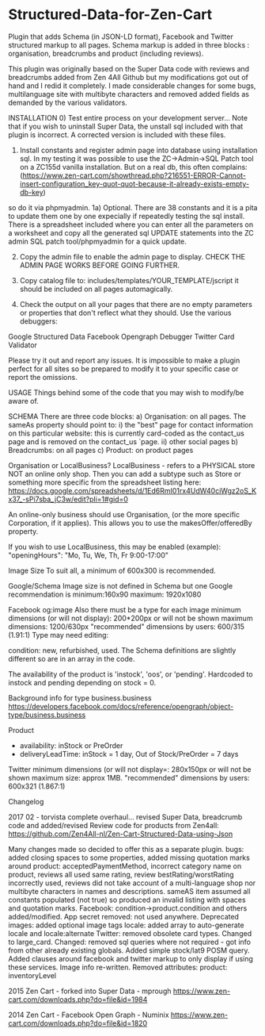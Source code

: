 # Structured-Data-for-Zen-Cart
Plugin that adds Schema (in JSON-LD format), Facebook and Twitter structured markup to all pages.
Schema markup is added in three blocks : organisation, breadcrumbs and product (including reviews).

This plugin was originally based on the Super Data code with reviews and breadcrumbs added from Zen 4All Github but my modifications got out of hand and I redid it completely.
I made considerable changes for some bugs, multilanguage site with multibyte characters and removed added fields as demanded by the various validators.

INSTALLATION
0) Test entire process on your development server...
Note that if you wish to uninstall Super Data, the unstall sql included with that plugin is incorrect. A corrected version is included with these files.

1) Install constants and register admin page into database using installation sql.
In my testing it was possible to use the ZC->Admin->SQL Patch tool on a ZC155d vanilla installation.
But on a real db, this often complains:  (https://www.zen-cart.com/showthread.php?216551-ERROR-Cannot-insert-configuration_key-quot-quot-because-it-already-exists-empty-db-key)

so do it via phpmyadmin.
1a) Optional. There are 38 constants and it is a pita to update them one by one expecially if repeatedly testing the sql install.
There is a spreadsheet included where you can enter all the parameters on a worksheet and copy all the generated sql UPDATE statements into the ZC admin SQL patch tool/phpmyadmin for a quick update.

2) Copy the admin file to enable the admin page to display.
CHECK THE ADMIN PAGE WORKS BEFORE GOING FURTHER.

3) Copy catalog file to:
includes/templates/YOUR_TEMPLATE/jscript
it should be included on all pages automagically.

4) Check the output on all your pages that there are no empty parameters or properties that don't reflect what they should.
Use the various debuggers:

Google Structured Data
Facebook Opengraph Debugger
Twitter Card Validator

Please try it out and report any issues.
It is impossible to make a plugin perfect for all sites so be prepared to modify it to your specific case or report the omissions.

USAGE
Things behind some of the code that you may wish to modify/be aware of.

SCHEMA
There are three code blocks:
a) Organisation: on all pages.
The sameAs property should point to: 
i) the "best" page for contact information on this particular website: this is currently card-coded as the contact_us page and is removed on the contact_us `page.
ii) other social pages
b) Breadcrumbs: on all pages
c) Product: on product pages

Organisation or LocalBusiness?
LocalBusiness - refers to a PHYSICAL store NOT an online only shop. Then you can add a subtype such as Store or something more specific from the spreadsheet listing here:
https://docs.google.com/spreadsheets/d/1Ed6RmI01rx4UdW40ciWgz2oS_Kx37_-sPi7sba_jC3w/edit?pli=1#gid=0

An online-only business should use Organisation, (or the more specific Corporation, if it applies). This allows you to use the makesOffer/offeredBy property.

If you wish to use LocalBusiness, this may be enabled (example):
  "openingHours": "Mo, Tu, We, Th, Fr 9:00-17:00"

Image Size
To suit all, a minimum of 600x300 is recommended.
 
Google/Schema
Image size is not defined in Schema but one Google recommendation is
minimum:160x90
maximum: 1920x1080

Facebook
og:image
Also there must be a type for each image
minimum dimensions (or will not display): 200*200px or will not be shown
maximum dimensions: 1200/630px
"recommended" dimensions by users: 600/315 (1.91:1)
Type may need editing:
<meta property="og:type" content="business.business" />

condition: new, refurbished, used. The Schema definitions are slightly different so are in an array in the code.

The availability of the product is 'instock', 'oos', or 'pending'. Hardcoded to instock and pending depending on stock = 0.

Background info for type business.business
https://developers.facebook.com/docs/reference/opengraph/object-type/business.business

Product 
- availability: inStock or PreOrder
- deliveryLeadTime: inStock = 1 day, Out of Stock/PreOrder = 7 days
				
Twitter
minimum dimensions (or will not display=: 280x150px or will not be shown 
maximum size: approx 1MB.
"recommended" dimensions by users: 600x321 (1.867:1)


Changelog

2017 02 - torvista
complete overhaul...
revised Super Data, breadcrumb code and added/revised Review code for products from Zen4all:
https://github.com/Zen4All-nl/Zen-Cart-Structured-Data-using-Json

Many changes made so decided to offer this as a separate plugin.
bugs: added closing spaces to some properties, added missing quotation marks around product: acceptedPaymentMethod, incorrect category name on product, reviews all used same rating,  review bestRating/worstRating incorrectly used, reviews did not take account of a multi-language shop nor multibyte characters in names and descriptions. sameAS item assumed all constants populated (not true) so produced an invalid listing with spaces and quotation marks.
Facebook:
condition->product.condition and others added/modified. App secret removed: not used anywhere.
        <meta property="og:email" content="<?php echo FACEBOOK_OPEN_GRAPH_EMAIL; ?>" /> Deprecated
images: added optional image tags
locale: added array to auto-generate locale and locale:alternate
Twitter: removed obsolete card types. Changed to large_card.
Changed: removed sql queries where not required - got info from other already existing globals. Added simple stock/lat9 POSM query. Added clauses around facebook and twitter markup to only display if using these services. Image info re-written.
Removed attributes: product: inventoryLevel 

2015 Zen Cart - forked into Super Data - mprough
https://www.zen-cart.com/downloads.php?do=file&id=1984

2014 Zen Cart - Facebook Open Graph - Numinix
https://www.zen-cart.com/downloads.php?do=file&id=1820
